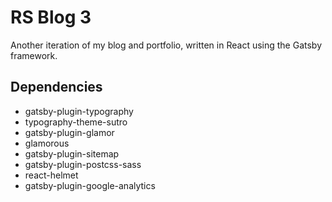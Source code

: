 # RS Blog 3
Another iteration of my blog and portfolio, written in React using the Gatsby framework.

## Dependencies
* gatsby-plugin-typography
* typography-theme-sutro
* gatsby-plugin-glamor
* glamorous
* gatsby-plugin-sitemap
* gatsby-plugin-postcss-sass
* react-helmet
* gatsby-plugin-google-analytics
